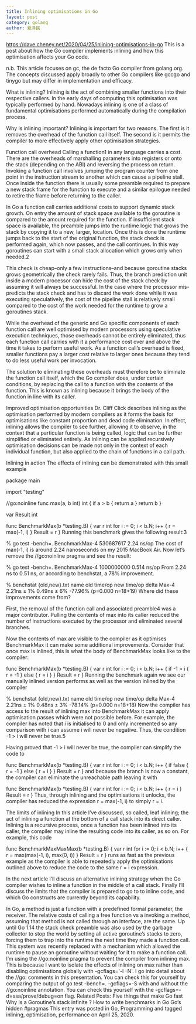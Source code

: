```yaml
---
title: Inlining optimisations in Go
layout: post
category: golang
author: 夏泽民
---
```

https://dave.cheney.net/2020/04/25/inlining-optimisations-in-go
This is a post about how the Go compiler implements inlining and how this optimisation affects your Go code.

n.b. This article focuses on gc, the de facto Go compiler from golang.org. The concepts discussed apply broadly to other Go compilers like gccgo and tinygo but may differ in implementation and efficacy.
<!-- more -->
What is inlining?
Inlining is the act of combining smaller functions into their respective callers. In the early days of computing this optimisation was typically performed by hand. Nowadays inlining is one of a class of fundamental optimisations performed automatically during the compilation process.

Why is inlining important?
Inlining is important for two reasons. The first is it removes the overhead of the function call itself. The second is it permits the compiler to more effectively apply other optimisation strategies.

Function call overhead
Calling a function1 in any language carries a cost. There are the overheads of marshalling parameters into registers or onto the stack (depending on the ABI) and reversing the process on return. Invoking a function call involves jumping the program counter from one point in the instruction stream to another which can cause a pipeline stall. Once inside the function there is usually some preamble required to prepare a new stack frame for the function to execute and a similar epilogue needed to retire the frame before returning to the caller.

In Go a function call carries additional costs to support dynamic stack growth. On entry the amount of stack space available to the goroutine is compared to the amount required for the function. If insufficient stack space is available, the preamble jumps into the runtime logic that grows the stack by copying it to a new, larger, location. Once this is done the runtime jumps back to the start of the original function, the stack check is performed again, which now passes, and the call continues. In this way goroutines can start with a small stack allocation which grows only when needed.2

This check is cheap–only a few instructions–and because goroutine stacks grows geometrically the check rarely fails. Thus, the branch prediction unit inside a modern processor can hide the cost of the stack check by assuming it will always be successful. In the case where the processor mis-predicts the stack check and has to discard the work done while it was executing speculatively, the cost of the pipeline stall is relatively small compared to the cost of the work needed for the runtime to grow a goroutines stack.

While the overhead of the generic and Go specific components of each function call are well optimised by modern processors using speculative execution techniques, those overheads cannot be entirely eliminated, thus each function call carries with it a performance cost over and above the time it takes to perform useful work. As a function call’s overhead is fixed, smaller functions pay a larger cost relative to larger ones because they tend to do less useful work per invocation.

The solution to eliminating these overheads must therefore be to eliminate the function call itself, which the Go compiler does, under certain conditions, by replacing the call to a function with the contents of the function. This is known as inlining because it brings the body of the function in line with its caller.

Improved optimisation opportunities
Dr. Cliff Click describes inlining as the optimisation performed by modern compilers as it forms the basis for optimisations like constant proportion and dead code elimination. In effect, inlining allows the compiler to see further, allowing it to observe, in the context that a particular function is being called, logic that can be further simplified or eliminated entirely. As inlining can be applied recursively optimisation decisions can be made not only in the context of each individual function, but also applied to the chain of functions in a call path.

Inlining in action
The effects of inlining can be demonstrated with this small example

package main

import "testing"

//go:noinline
func max(a, b int) int {
    if a > b {
        return a
    }
    return b
}

var Result int

func BenchmarkMax(b *testing.B) {
    var r int
    for i := 0; i < b.N; i++ {
        r = max(-1, i)
    }
    Result = r
}
Running this benchmark gives the following result:3

% go test -bench=. 
BenchmarkMax-4   530687617         2.24 ns/op
The cost of max(-1, i) is around 2.24 nanoseconds on my 2015 MacBook Air. Now let’s remove the //go:noinline pragma and see the result:

% go test -bench=. 
BenchmarkMax-4   1000000000         0.514 ns/op
From 2.24 ns to 0.51 ns, or according to benchstat, a 78% improvement.

% benchstat {old,new}.txt
name   old time/op  new time/op  delta
Max-4  2.21ns ± 1%  0.49ns ± 6%  -77.96%  (p=0.000 n=18+19)
Where did these improvements come from?

First, the removal of the function call and associated preamble4 was a major contributor. Pulling the contents of max into its caller reduced the number of instructions executed by the processor and eliminated several branches.

Now the contents of max are visible to the compiler as it optimises BenchmarkMax it can make some additional improvements. Consider that once max is inlined, this is what the body of BenchmarkMax looks like to the compiler:

func BenchmarkMax(b *testing.B) {
    var r int
    for i := 0; i < b.N; i++ {
        if -1 > i {
            r = -1
        } else {
            r = i
        }
    }
    Result = r
}
Running the benchmark again we see our manually inlined version performs as well as the version inlined by the compiler

% benchstat {old,new}.txt
name   old time/op  new time/op  delta
Max-4  2.21ns ± 1%  0.48ns ± 3%  -78.14%  (p=0.000 n=18+18)
Now the compiler has access to the result of inlining max into BenchmarkMax it can apply optimisation passes which were not possible before. For example, the compiler has noted that i is initialised to 0 and only incremented so any comparison with i can assume i will never be negative. Thus, the condition -1 > i will never be true.5

Having proved that -1 > i will never be true, the compiler can simplify the code to

func BenchmarkMax(b *testing.B) {
    var r int
    for i := 0; i < b.N; i++ {
        if false {
            r = -1
        } else {
            r = i
        }
    }
    Result = r
}
and because the branch is now a constant, the compiler can eliminate the unreachable path leaving it with

func BenchmarkMax(b *testing.B) {
    var r int
    for i := 0; i < b.N; i++ {
        r = i
    }
    Result = r
}
Thus, through inlining and the optimisations it unlocks, the compiler has reduced the expression r = max(-1, i) to simply r = i.

The limits of inlining
In this article I’ve discussed, so called, leaf inlining; the act of inlining a function at the bottom of a call stack into its direct caller. Inlining is a recursive process, once a function has been inlined into its caller, the compiler may inline the resulting code into its caller, as so on. For example, this code

func BenchmarkMaxMaxMax(b *testing.B) {
    var r int
    for i := 0; i < b.N; i++ {
        r = max(max(-1, i), max(0, i))
    }
    Result = r
}
runs as fast as the previous example as the compiler is able to repeatedly apply the optimisations outlined above to reduce the code to the same r = i expression.

In the next article I’ll discuss an alternative inlining strategy when the Go compiler wishes to inline a function in the middle of a call stack. Finally I’ll discuss the limits that the compiler is prepared to go to to inline code, and which Go constructs are currently beyond its capability.

In Go, a method is just a function with a predefined formal parameter, the receiver. The relative costs of calling a free function vs a invoking a method, assuming that method is not called through an interface, are the same.
Up until Go 1.14 the stack check preamble was also used by the garbage collector to stop the world by setting all active goroutine’s stacks to zero, forcing them to trap into the runtime the next time they made a function call. This system was recently replaced with a mechanism which allowed the runtime to pause an goroutine without waiting for it to make a function call.
I’m using the //go:noinline pragma to prevent the compiler from inlining max. This is because I want to isolate the effects of inlining on max rather than disabling optimisations globally with -gcflags='-l -N'. I go into detail about the //go: comments in this presentation.
You can check this for yourself by comparing the output of go test -bench=. -gcflags=-S with and without the //go:noinline annotation.
You can check this yourself with the -gcflags=-d=ssa/prove/debug=on flag.
Related Posts:
Five things that make Go fast
Why is a Goroutine’s stack infinite ?
How to write benchmarks in Go
Go’s hidden #pragmas
This entry was posted in Go, Programming and tagged inlining, optimisation, performance on April 25, 2020.